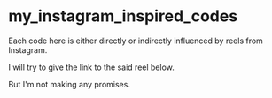 # my_instagram_inspired_codes
Each code here is either directly or indirectly influenced by reels from Instagram.

I will try to give the link to the said reel below.

But I'm not making any promises.
